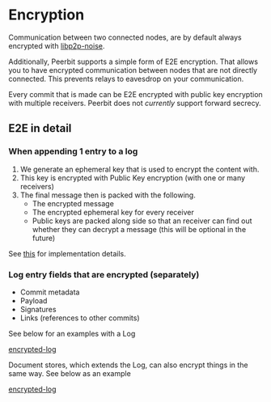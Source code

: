 # Encryption
Communication between two connected nodes, are by default always encrypted with [libp2p-noise](https://docs.libp2p.io/concepts/secure-comm/noise/#:~:text=noise%2Dlibp2p%20is%20an%20implementation,forth%20over%20the%20secure%20channel.).

Additionally, Peerbit supports a simple form of E2E encryption. That allows you to have encrypted communication between nodes that are not directly connected. This prevents relays to eavesdrop on your communication.

Every commit that is made can be E2E encrypted with public key encryption with multiple receivers. Peerbit does not *currently* support forward secrecy. 

## E2E in detail

### When appending 1 entry to a log 
1. We generate an ephemeral key that is used to encrypt the content with. 
2. This key is encrypted with Public Key encryption (with one or many receivers)
3. The final message then is packed with the following. 
    - The encrypted message
    - The encrypted ephemeral key for every receiver
    - Public keys are packed along side so that an receiver can find out whether they can decrypt a message (this will be optional in the future)

See [this](./../../../packages/utils/crypto/src/encryption.ts) for implementation details. 

### Log entry fields that are encrypted (separately)
- Commit metadata
- Payload
- Signatures
- Links (references to other commits)

See below for an examples with a Log

[encrypted-log](./encrypted-log.ts ':include')


Document stores, which extends the Log, can also encrypt things in the same way. See below as an example


[encrypted-log](./encrypted-document-store.ts ':include')
